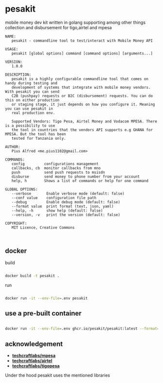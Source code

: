 # pesakit
mobile money dev kit written in golang supporting among other things collection and disbursement for tigo,airtel and mpesa

```text
NAME:
   pesakit - commandline tool to test/interact with Mobile Money API

USAGE:
   pesakit [global options] command [command options] [arguments...]

VERSION:
   1.0.0

DESCRIPTION:
   pesakit is a highly configurable commandline tool that comes on handy during testing and
   development of systems that integrate with mobile money vendors. With pesakit you can send
   C2B (pushpay) requests or B2C (disbursement) requests. You can do this on either production
   or staging stage, it just depends on how you configure it. Meaning you can use pesakit in
   real production env.
   
   Supported Vendors: Tigo Pesa, Airtel Money and Vodacom MPESA. There is a possibility to use
   the tool in countries that the vendors API supports e.g GHANA for MPESA. But the tool has been
   tested for Tanzania only.

AUTHOR:
   Pius Alfred <me.pius1102@gmail.com>

COMMANDS:
   config         configurations management
   callbacks, cb  monitor callbacks from mno
   push           send push requests to msisdn
   disburse       send money to phone number from your account
   help, h        Shows a list of commands or help for one command

GLOBAL OPTIONS:
   --verbose       Enable verbose mode (default: false)
   --conf value    configuration file path
   --debug         Enable debug mode (default: false)
   --format value  print format (text, json, yaml)
   --help, -h      show help (default: false)
   --version, -v   print the version (default: false)

COPYRIGHT:
   MIT Licence, Creative Commons
   
   

```

## docker

build
```bash

docker build -t pesakit .

```

run

```bash

docker run -it --env-file=.env pesakit

```


## use a pre-built container

```bash

docker run -it --env-file=.env ghcr.io/pesakit/pesakit:latest --format=json config print 

```


## acknowledgement

- [**techcraftlabs/mpesa**](https://github.com/techcraftlabs/mpesa)
- [**techcraftlabs/airtel**](https://github.com/techcraftlabs/airtel)
- [**techcraftlabs/tigopesa**](https://github.com/techcraftlabs/tigopesa)


Under the hood pesakit uses the mentioned libraries